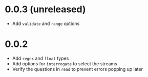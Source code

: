 # 0.0.3 (unreleased)

* Add `validate` and `range` options

# 0.0.2

* Add `regex` and `float` types
* Add options for `interrogate` to select the streams
* Verify the questions in `read` to prevent errors popping up later
